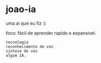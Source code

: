 # joao-ia
 uma ai que eu fiz :)

 foco:
    fácil de aprender 
    rapido e expansivel.

    tecnologia
    reconhecimento de voz
    sintese de voz
    algum IA.
